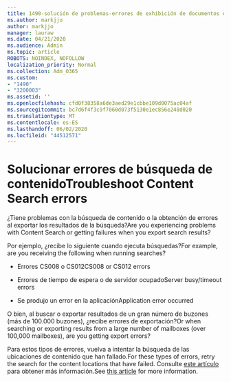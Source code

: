```yaml
---
title: 1490-solución de problemas-errores de exhibición de documentos electrónicos
ms.author: markjjo
author: markjjo
manager: lauraw
ms.date: 04/21/2020
ms.audience: Admin
ms.topic: article
ROBOTS: NOINDEX, NOFOLLOW
localization_priority: Normal
ms.collection: Adm_O365
ms.custom:
- "1490"
- "3200003"
ms.assetid: ''
ms.openlocfilehash: cfd0f38358a6de3aed29e1cbbe109d0075ac04af
ms.sourcegitcommit: bc7d6f4f3c9f7060d073f5130e1ec856e248d020
ms.translationtype: MT
ms.contentlocale: es-ES
ms.lasthandoff: 06/02/2020
ms.locfileid: "44512571"
---
```

# <a name="troubleshoot-content-search-errors"></a><span data-ttu-id="f15e4-102">Solucionar errores de búsqueda de contenido</span><span class="sxs-lookup"><span data-stu-id="f15e4-102">Troubleshoot Content Search errors</span></span>

<span data-ttu-id="f15e4-103">¿Tiene problemas con la búsqueda de contenido o la obtención de errores al exportar los resultados de la búsqueda?</span><span class="sxs-lookup"><span data-stu-id="f15e4-103">Are you experiencing problems with Content Search or getting failures when you export search results?</span></span>

<span data-ttu-id="f15e4-104">Por ejemplo, ¿recibe lo siguiente cuando ejecuta búsquedas?</span><span class="sxs-lookup"><span data-stu-id="f15e4-104">For example, are you receiving the following when running searches?</span></span>

- <span data-ttu-id="f15e4-105">Errores CS008 o CS012</span><span class="sxs-lookup"><span data-stu-id="f15e4-105">CS008 or CS012 errors</span></span>

- <span data-ttu-id="f15e4-106">Errores de tiempo de espera o de servidor ocupado</span><span class="sxs-lookup"><span data-stu-id="f15e4-106">Server busy/timeout errors</span></span>

- <span data-ttu-id="f15e4-107">Se produjo un error en la aplicación</span><span class="sxs-lookup"><span data-stu-id="f15e4-107">Application error occurred</span></span>

<span data-ttu-id="f15e4-108">O bien, al buscar o exportar resultados de un gran número de buzones (más de 100.000 buzones), ¿recibe errores de exportación?</span><span class="sxs-lookup"><span data-stu-id="f15e4-108">Or when searching or exporting results from a large number of mailboxes (over 100,000 mailboxes), are you getting export errors?</span></span>

<span data-ttu-id="f15e4-109">Para estos tipos de errores, vuelva a intentar la búsqueda de las ubicaciones de contenido que han fallado.</span><span class="sxs-lookup"><span data-stu-id="f15e4-109">For these types of errors, retry the search for the content locations that have failed.</span></span> <span data-ttu-id="f15e4-110">Consulte [este artículo](https://docs.microsoft.com/microsoft-365/compliance/retry-failed-content-search) para obtener más información.</span><span class="sxs-lookup"><span data-stu-id="f15e4-110">See  [this article](https://docs.microsoft.com/microsoft-365/compliance/retry-failed-content-search) for more information.</span></span>
